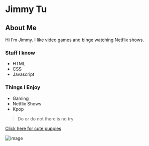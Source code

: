 # Jimmy Tu

## About Me

Hi I'm Jimmy. I like video games and binge watching Netflix shows.

### Stuff I know
* HTML
* CSS
* Javascript

### Things I Enjoy
* Gaming
* Netflix Shows
* Kpop

> Do or do not there is no try

[Click here for cute puppies](https://www.reddit.com/r/aww/)

![image](https://preview.redd.it/hvanvikd8dg21.jpg?width=640&crop=smart&auto=webp&s=702d5513d571e63175189531fe078e284edc320a)




